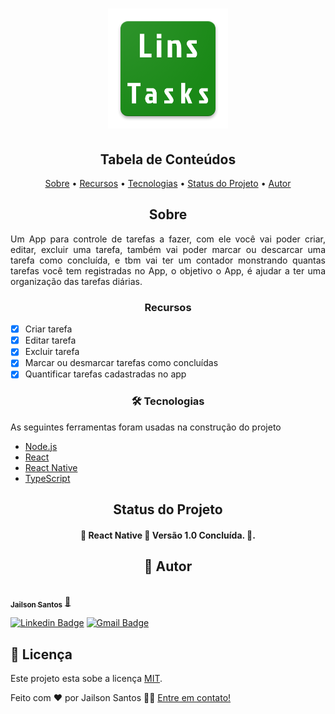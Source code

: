 <h1 align="center">
  <img alt="LinsTasks" title="#LinsTasks" src="./src/assets/logotipo.png" />
</h1>

<h2 align="center">Tabela de Conteúdos</h2>

<p align="center">
 <a href="#sobre">Sobre</a> •
 <a href="#recursos">Recursos</a> •
 <a href="#tecnologias">Tecnologias</a> • 
 <a href="#status">Status do Projeto</a> • 
 <a href="#autor">Autor</a>
</p>

<h2 align="center" id="sobre">Sobre</h2>

<p align="justify">Um App para controle de tarefas a fazer, com ele você vai poder criar, editar, excluir uma tarefa, também vai poder marcar ou descarcar uma tarefa como concluída, e tbm vai ter um contador monstrando quantas tarefas você tem registradas no App, o objetivo o App, é ajudar a ter uma organização das tarefas diárias.</p>

<h3 align="center" id="recursos">Recursos</h3>

- [x] Criar tarefa
- [x] Editar tarefa
- [x] Excluir tarefa
- [x] Marcar ou desmarcar tarefas como concluídas
- [x] Quantificar tarefas cadastradas no app

<h3 align="center" id="#tecnologias">🛠 Tecnologias</h3>

<p align="justify">As seguintes ferramentas foram usadas na construção do projeto</p>

- [Node.js](https://nodejs.org/en/)
- [React](https://pt-br.reactjs.org/)
- [React Native](https://reactnative.dev/)
- [TypeScript](https://www.typescriptlang.org/)

<h2 align="center" id="#status">Status do Projeto</h2>

<h4 align="center"> 
	🚧  React Native 🚀 Versão 1.0 Concluída.  🚧.
</h4>


<h2 align="center" id="#autor">🦸 Autor</h2>

<a href="https://github.com/JailsonSantos">
 <img style="border-radius: 50%;" src="https://avatars.githubusercontent.com/u/11697713?s=96&v=4" width="100px;" alt=""/>
 <br />
 <sub><b>Jailson Santos</b></sub></a> <a href="https://www.linkedin.com/in/jailson-santos-726395104/" title="Jailson Santos">🚀</a>
 <br />

[![Linkedin Badge](https://img.shields.io/badge/-Jailson-blue?style=flat-square&logo=Linkedin&logoColor=white&link=https://www.linkedin.com/in/jailson-santos-726395104/)](https://www.linkedin.com/in/jailson-santos-726395104/) 
[![Gmail Badge](https://img.shields.io/badge/-jailson.ads007@gmail.com-c14438?style=flat-square&logo=Gmail&logoColor=white&link=mailto:jailson.ads007@gmail.com)](mailto:jailson.ads007@gmail.com)



## 📝 Licença

Este projeto esta sobe a licença [MIT](./LICENSE).

Feito com ❤️ por Jailson Santos 👋🏽 [Entre em contato!](https://www.linkedin.com/in/jailson-santos-726395104/)
